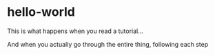 # hello-world
This is what happens when you read a tutorial...

And when you actually go through the entire thing, following each step
